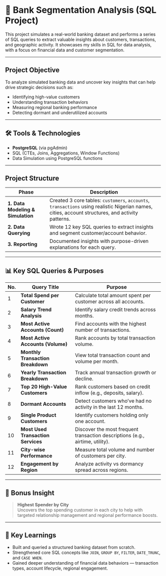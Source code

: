# 🏦 Bank Segmentation Analysis (SQL Project)

This project simulates a real-world banking dataset and performs a series of SQL queries to extract valuable insights about customers, transactions, and geographic activity. It showcases my skills in SQL for data analysis, with a focus on financial data and customer segmentation.

---

## Project Objective

To analyze simulated banking data and uncover key insights that can help drive strategic decisions such as:
- Identifying high-value customers
- Understanding transaction behaviors
- Measuring regional banking performance
- Detecting dormant and underutilized accounts

---

## 🛠️ Tools & Technologies

- **PostgreSQL** (via pgAdmin)
- SQL (CTEs, Joins, Aggregations, Window Functions)
- Data Simulation using PostgreSQL functions

---

## Project Structure

| Phase | Description |
|-------|-------------|
| **1. Data Modeling & Simulation** | Created 3 core tables: `customers`, `accounts`, `transactions` using realistic Nigerian names, cities, account structures, and activity patterns. |
| **2. Data Querying** | Wrote 12 key SQL queries to extract insights and segment customer/account behavior. |
| **3. Reporting** | Documented insights with purpose-driven explanations for each query. |

---

## 📊 Key SQL Queries & Purposes

| No. | Query Title   | Purpose |
|-----|-------------|---------|
| 1 | **Total Spend per Customer** | Calculate total amount spent per customer across all accounts. |
| 2 | **Salary Trend Analysis** | Identify salary credit trends across months. |
| 3 | **Most Active Accounts (Count)** | Find accounts with the highest number of transactions. |
| 4 | **Most Active Accounts (Volume)** | Rank accounts by total transaction volume. |
| 5 | **Monthly Transaction Breakdown** | View total transaction count and volume per month. |
| 6 | **Yearly Transaction Breakdown** | Track annual transaction growth or decline. |
| 7 | **Top 20 High-Value Customers** | Rank customers based on credit inflow (e.g., deposits, salary). |
| 8 | **Dormant Accounts** | Detect customers who’ve had no activity in the last 12 months. |
| 9 | **Single Product Customers** | Identify customers holding only one account. |
| 10 | **Most Used Transaction Services** | Discover the most frequent transaction descriptions (e.g., airtime, utility). |
| 11 | **City-wise Performance** | Measure total volume and number of customers per city. |
| 12 | **Engagement by Region** | Analyze activity vs dormancy spread across regions. |

---

## 🌟 Bonus Insight

> **Highest Spender by City**  
Uncovers the top spending customer in each city to help with targeted relationship management and regional performance boosts.

---

## 🧠 Key Learnings

- Built and queried a structured banking dataset from scratch.
- Strengthened core SQL concepts like `JOIN`, `GROUP BY`, `FILTER`, `DATE_TRUNC`, and `CASE WHEN`.
- Gained deeper understanding of financial data behaviors — transaction types, account lifecycle, regional engagement.



